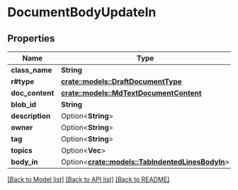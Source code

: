 # DocumentBodyUpdateIn

## Properties

Name | Type | Description | Notes
------------ | ------------- | ------------- | -------------
**class_name** | **String** |  | 
**r#type** | [**crate::models::DraftDocumentType**](DraftDocumentType.md) |  | 
**doc_content** | [**crate::models::MdTextDocumentContent**](MdTextDocumentContent.md) |  | 
**blob_id** | **String** |  | 
**description** | Option<**String**> |  | [optional]
**owner** | Option<**String**> |  | [optional]
**tag** | Option<**String**> |  | [optional]
**topics** | Option<**Vec<String>**> |  | [optional]
**body_in** | Option<[**crate::models::TabIndentedLinesBodyIn**](TabIndentedLinesBodyIn.md)> |  | [optional]

[[Back to Model list]](../README.md#documentation-for-models) [[Back to API list]](../README.md#documentation-for-api-endpoints) [[Back to README]](../README.md)


